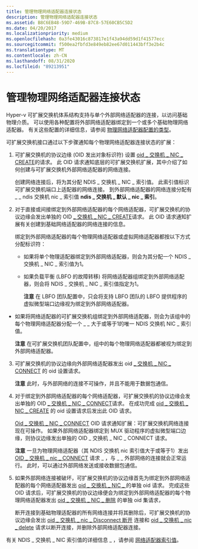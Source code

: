 ```yaml
---
title: 管理物理网络适配器连接状态
description: 管理物理网络适配器连接状态
ms.assetid: B8C6EB48-59D7-469B-87C8-57E60CB5C5D2
ms.date: 04/20/2017
ms.localizationpriority: medium
ms.openlocfilehash: 0a3fe43016c873817e1f43a94dd59d1f41577ecc
ms.sourcegitcommit: f500ea2fbfd3e849eb82ee67d011443bff3e2b4c
ms.translationtype: MT
ms.contentlocale: zh-CN
ms.lasthandoff: 08/31/2020
ms.locfileid: "89213951"
---
```

# <a name="managing-physical-network-adapter-connection-status"></a>管理物理网络适配器连接状态


Hyper-v 可扩展交换机体系结构支持与单个外部网络适配器的连接，以访问基础物理介质。 可以使用各种配置将外部网络适配器绑定到一个或多个基础物理网络适配器。 有关这些配置的详细信息，请参阅 [物理网络适配器配置的类型](types-of-physical-network-adapter-configurations.md)。

可扩展交换机接口通过以下步骤通知每个物理网络适配器连接状态的扩展：

1.  可扩展交换机的协议边缘 (OID 发出对象标识符) 设置 [oid \_ 交换机 \_ NIC \_ CREATE](./oid-switch-nic-create.md)的请求。 此 OID 请求通知底层的可扩展交换机扩展，其中介绍了如何创建与可扩展交换机外部网络适配器的网络连接。

    创建网络连接后，将为其分配 NDIS \_ 交换机 \_ NIC \_ 索引值。 此索引值标识可扩展交换机端口上适配器的网络连接。 到外部网络适配器的网络连接分配有 \_ \_ ndis 交换机 nic \_ 索引值 **ndis \_ 交换机 \_ 默认 \_ nic \_ 索引**。

2.  对于直接或间接绑定到外部网络适配器的每个网络适配器，可扩展交换机的协议边缘会发出单独的 OID [ \_ 交换机 \_ NIC \_ CREATE](./oid-switch-nic-create.md)请求。 此 OID 请求通知扩展有关创建到基础网络适配器的网络连接的信息。

    绑定到外部网络适配器的每个物理网络适配器或虚拟网络适配器都按以下方式分配标识符：

    -   如果将单个物理适配器绑定到外部网络适配器，则会为其分配一个 NDIS \_ 交换机 \_ NIC \_ 索引值为1。

    -   如果负载平衡 (LBFO 的故障转移) 将网络适配器组绑定到外部网络适配器，则会将 NDIS \_ 交换机 \_ NIC \_ 索引值指定为1。

        **注意**  在 LBFO 团队配置中，只会将支持 LBFO 团队的 LBFO 提供程序的虚拟微型端口边缘视为绑定到外部网络适配器。




-   如果将网络适配器的可扩展交换机组绑定到外部网络适配器，则会为该组中的每个物理网络适配器分配一个 \_ \_ 大于或等于1的唯一 NDIS 交换机 NIC \_ 索引值。

    **注意**  在可扩展交换机团队配置中，组中的每个物理网络适配器都被视为绑定到外部网络适配器。




3.  可扩展交换机的协议边缘向外部网络适配器发出 oid [ \_ 交换机 \_ NIC \_ CONNECT](./oid-switch-nic-connect.md) 的 oid 设置请求。

    **注意**  此时，与外部网络的连接不可操作，并且不能用于数据包通信。



4.  对于绑定到外部网络适配器的每个网络适配器，可扩展交换机的协议边缘会发出单独的 OID [ \_ 交换机 \_ NIC \_ CONNECT](./oid-switch-nic-connect.md)请求。 在成功完成 [oid \_ 交换机 \_ NIC \_ CREATE](./oid-switch-nic-create.md) 的 oid 设置请求后发出此 OID 请求。

    [Oid \_ 交换机 \_ NIC \_ CONNECT](./oid-switch-nic-connect.md) OID 请求通知扩展：可扩展交换机网络连接现在可操作。 如果外部网络适配器绑定到 MUX 驱动程序的虚拟微型端口边缘，则协议边缘发出单独的 OID \_ 交换机 \_ NIC \_ CONNECT 请求。

    **注意**  一旦为物理网络适配器（其 NDIS 交换机 nic 索引值大于或等于1）发出 [OID \_ 交换机 \_ nic \_ CONNECT](./oid-switch-nic-connect.md) 请求 \_ ，与 \_ \_ 外部网络的连接就会正常运行。 此时，可以通过外部网络发送或接收数据包通信。



5.  如果外部网络连接被破坏，可扩展交换机的协议边缘首先为绑定到外部网络适配器的每个网络适配器发出 [oid \_ 交换机 \_ NIC \_ ](./oid-switch-nic-disconnect.md) 的单独 oid 请求。 完成这些 OID 请求后，可扩展交换机的协议边缘便会为绑定到外部网络适配器的每个物理网络适配器发出 [oid \_ 交换机 \_ NIC \_ 删除](./oid-switch-nic-delete.md) 的单独 oid 集请求，

    断开连接到基础物理适配器的所有网络连接并将其删除后，可扩展交换机的协议边缘会发出 [oid \_ 交换机 \_ nic \_ Disconnect 断开](./oid-switch-nic-disconnect.md) 连接和 [oid \_ 交换机 \_ nic \_ delete](./oid-switch-nic-delete.md) 请求以断开连接，并删除外部网络适配器连接。

有关 NDIS \_ 交换机 \_ NIC 索引值的详细信息 \_ ，请参阅 [网络适配器索引值](network-adapter-index-values.md)。